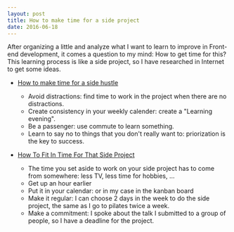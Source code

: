 ```yaml
---
layout: post
title: How to make time for a side project
date: 2016-06-18
---
```


After organizing a little and analyze what I want to learn to improve in Front-end development, it comes a question to my mind: How to get time for this? This learning process is like a side project, so I have researched in Internet to get some ideas.

* <a href="http://www.slideshare.net/rosssimmonds/how-to-make-time-for-a-side-hustle" alt="How to make time for a side hustle">How to make time for a side hustle</a>
    - Avoid distractions: find time to work in the project when there are no distractions.
    - Create consistency in your weekly calender: create a "Learning evening".
    - Be a passenger: use commute to learn something.
    - Learn to say no to things that you don't really want to: priorization is the key to success.

* <a href="http://blog.any.do/2015/03/side-project-planning/" alt="How To Fit In Time For That Side Project">How To Fit In Time For That Side Project</a>
    - The time you set aside to work on your side project has to come from somewhere: less TV, less time for hobbies, ...
    - Get up an hour earlier
    - Put it in your calendar: or in my case in the kanban board
    - Make it regular: I can choose 2 days in the week to do the side project, the same as I go to pilates twice a week.
    - Make a commitment: I spoke about the talk I submitted to a group of people, so I have a deadline for the project.
